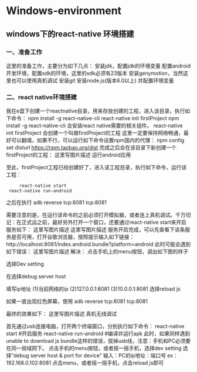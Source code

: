 # Windows-environment
windows下的react-native 环境搭建
------------------------------------------
### 一、准备工作
  这里的准备工作，主要分为如下几点：
  安装jdk，配置jdk的环境变量
  配置android开发环境，配置sdk的环境，这里的sdk必须有23版本
  安装genymotion，当然这里也可以使用真机调试
  安装git
  安装node.js(版本6.0以上) 并配置环境变量

### 二、react native环境搭建

我在e盘下创建一个reactnative目录，用来存放创建的工程，进入该目录，执行如下命令：
 npm install -g react-native-cli
 react-native init firstProject
npm install -g react-native-cli    会安装react native需要的相关组件。
react-native init firstProject        会创建一个叫做firstProject的工程 
这里一定要保持网络畅通，最好可以翻墙，如果不行，可以运行如下命令设置npm国内的代理：
     npm config set disturl https://npm.taobao.org/dist
完成之后会在该目录下新创建一个firstProject的工程： 
这里写图片描述
运行android应用

至此，firstProject工程已经创建好了，进入该工程目录，执行如下命令，运行该工程：

         react-native start
     react-native run-android
之后在执行
     adb reverse tcp:8081 tcp:8081

需要注意的是，在运行该命令的之前必须打开模拟器，或者连上真机调试。千万切记：在正式运之前，最好另外打开一个窗口，还要通过react-native start来开启服务如下： 
这里写图片描述
这里写图片描述 
服务开启完成，可以先查看下该条服务是否可用，打开谷歌浏览器，按照提示输入如下链接： 
http://localhost:8081/index.android.bundle?platform=android 
此时可能会遇到如下错误： 
这里写图片描述 
解决：
点击手机上的menu按钮，调出如下图的样子
                            

选择Dev setting 
                             
 在选择debug server host
                             
填写ip地址
(1)当前网络的ip
(2)127.0.0.1:8081
(3)10.0.0.1:8081
选择reload js        

如果一直出现红色屏幕，使用
adb reverse tcp:8081 tcp:8081
               
最终的效果如下： 
这里写图片描述
真机无线调试

首先通过usb连接电脑，打开两个终端窗口，分别执行如下命令：
     react-native start  #开启服务
     react-native run-android #编译并运行apk
此时，如果同样遇到unable to download js bundle这样的错误，拔掉usb线，注意：手机和PC必须要在同一局域网下。
点击手机的menu按钮，或者摇一摇手机，选择dev setting
选择”debug server host & port for device”
输入：PC的ip地址：端口号 ex：192.168.0.102:8081
点击menu，或者摇一摇手机，点击reload js即可







